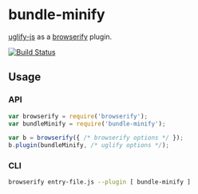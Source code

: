# bundle-minify

[uglify-js](https://github.com/mishoo/UglifyJS2) as a [browserify](https://github.com/substack/node-browserify) plugin.

[![Build Status](https://travis-ci.org/zertosh/bundle-minify.svg?branch=master&style=flat)](https://travis-ci.org/zertosh/bundle-minify)

## Usage

### API

```js
var browserify = require('browserify');
var bundleMinify = require('bundle-minify');

var b = browserify({ /* browserify options */ });
b.plugin(bundleMinify, /* uglify options */);
```

### CLI

```sh
browserify entry-file.js --plugin [ bundle-minify ]
```
